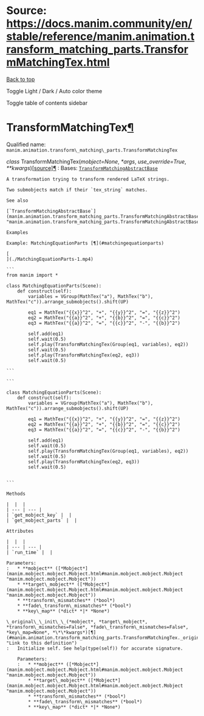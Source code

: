 # Source: https://docs.manim.community/en/stable/reference/manim.animation.transform_matching_parts.TransformMatchingTex.html

[Back to top](#)

Toggle Light / Dark / Auto color theme

Toggle table of contents sidebar

TransformMatchingTex[¶](#transformmatchingtex "Link to this heading")
=====================================================================

Qualified name: `manim.animation.transform\_matching\_parts.TransformMatchingTex`

*class* TransformMatchingTex(*mobject=None*, *\*args*, *use\_override=True*, *\*\*kwargs*)[[source]](../_modules/manim/animation/transform_matching_parts.html#TransformMatchingTex)[¶](#manim.animation.transform_matching_parts.TransformMatchingTex "Link to this definition")
:   Bases: [`TransformMatchingAbstractBase`](manim.animation.transform_matching_parts.TransformMatchingAbstractBase.html#manim.animation.transform_matching_parts.TransformMatchingAbstractBase "manim.animation.transform_matching_parts.TransformMatchingAbstractBase")

    A transformation trying to transform rendered LaTeX strings.

    Two submobjects match if their `tex_string` matches.

    See also

    [`TransformMatchingAbstractBase`](manim.animation.transform_matching_parts.TransformMatchingAbstractBase.html#manim.animation.transform_matching_parts.TransformMatchingAbstractBase "manim.animation.transform_matching_parts.TransformMatchingAbstractBase")

    Examples

    Example: MatchingEquationParts [¶](#matchingequationparts)

    [
    ](./MatchingEquationParts-1.mp4)

    ```
    from manim import *

    class MatchingEquationParts(Scene):
        def construct(self):
            variables = VGroup(MathTex("a"), MathTex("b"), MathTex("c")).arrange_submobjects().shift(UP)

            eq1 = MathTex("{{x}}^2", "+", "{{y}}^2", "=", "{{z}}^2")
            eq2 = MathTex("{{a}}^2", "+", "{{b}}^2", "=", "{{c}}^2")
            eq3 = MathTex("{{a}}^2", "=", "{{c}}^2", "-", "{{b}}^2")

            self.add(eq1)
            self.wait(0.5)
            self.play(TransformMatchingTex(Group(eq1, variables), eq2))
            self.wait(0.5)
            self.play(TransformMatchingTex(eq2, eq3))
            self.wait(0.5)

    ```

    ```

    class MatchingEquationParts(Scene):
        def construct(self):
            variables = VGroup(MathTex("a"), MathTex("b"), MathTex("c")).arrange_submobjects().shift(UP)

            eq1 = MathTex("{{x}}^2", "+", "{{y}}^2", "=", "{{z}}^2")
            eq2 = MathTex("{{a}}^2", "+", "{{b}}^2", "=", "{{c}}^2")
            eq3 = MathTex("{{a}}^2", "=", "{{c}}^2", "-", "{{b}}^2")

            self.add(eq1)
            self.wait(0.5)
            self.play(TransformMatchingTex(Group(eq1, variables), eq2))
            self.wait(0.5)
            self.play(TransformMatchingTex(eq2, eq3))
            self.wait(0.5)


    ```

    Methods

    |  |  |
    | --- | --- |
    | `get_mobject_key` |  |
    | `get_mobject_parts` |  |

    Attributes

    |  |  |
    | --- | --- |
    | `run_time` |  |

    Parameters:
    :   * **mobject** ([*Mobject*](manim.mobject.mobject.Mobject.html#manim.mobject.mobject.Mobject "manim.mobject.mobject.Mobject"))
        * **target\_mobject** ([*Mobject*](manim.mobject.mobject.Mobject.html#manim.mobject.mobject.Mobject "manim.mobject.mobject.Mobject"))
        * **transform\_mismatches** (*bool*)
        * **fade\_transform\_mismatches** (*bool*)
        * **key\_map** (*dict* *|* *None*)

    \_original\_\_init\_\_(*mobject*, *target\_mobject*, *transform\_mismatches=False*, *fade\_transform\_mismatches=False*, *key\_map=None*, *\*\*kwargs*)[¶](#manim.animation.transform_matching_parts.TransformMatchingTex._original__init__ "Link to this definition")
    :   Initialize self. See help(type(self)) for accurate signature.

        Parameters:
        :   * **mobject** ([*Mobject*](manim.mobject.mobject.Mobject.html#manim.mobject.mobject.Mobject "manim.mobject.mobject.Mobject"))
            * **target\_mobject** ([*Mobject*](manim.mobject.mobject.Mobject.html#manim.mobject.mobject.Mobject "manim.mobject.mobject.Mobject"))
            * **transform\_mismatches** (*bool*)
            * **fade\_transform\_mismatches** (*bool*)
            * **key\_map** (*dict* *|* *None*)